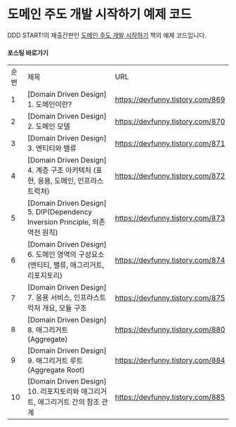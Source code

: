 # 도메인 주도 개발 시작하기 예제 코드

DDD START!의 재출간판인 [도메인 주도 개발 시작하기](https://www.hanbit.co.kr/store/books/look.php?p_code=B4309942517) 책의 예제 코드입니다.


#### 포스팅 바로가기
| | | |
|-|-|-|
|순번|제목|URL|
|1|[Domain Driven Design] 1. 도메인이란?|https://devfunny.tistory.com/869|
|2|[Domain Driven Design] 2. 도메인 모델|https://devfunny.tistory.com/870|
|3|[Domain Driven Design] 3. 엔티티와 밸류|https://devfunny.tistory.com/871|
|4|[Domain Driven Design] 4. 계층 구조 아키텍처 (표현, 응용, 도메인, 인프라스트럭처)|https://devfunny.tistory.com/872|
|5|[Domain Driven Design] 5. DIP(Dependency Inversion Principle, 의존 역전 원칙)|https://devfunny.tistory.com/873|
|6|[Domain Driven Design] 6. 도메인 영역의 구성요소 (엔티티, 밸류, 애그리거트, 리포지토리)|https://devfunny.tistory.com/874|
|7|[Domain Driven Design] 7. 응용 서비스, 인프라스트럭처 개요, 모듈 구조|https://devfunny.tistory.com/875|
|8|[Domain Driven Design] 8. 애그리거트 (Aggregate)|https://devfunny.tistory.com/880|
|9|[Domain Driven Design] 9. 애그리거트 루트 (Aggregate Root)|https://devfunny.tistory.com/884|
|10|[Domain Driven Design] 10. 리포지토리와 애그리거트, 애그리거트 간의 참조 관계|https://devfunny.tistory.com/885|

